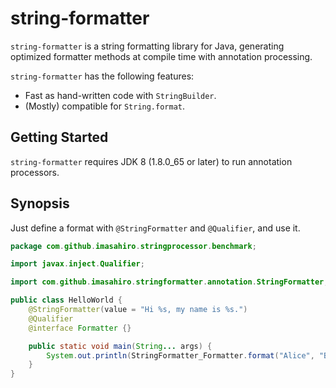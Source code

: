 # string-formatter

`string-formatter` is a string formatting library for Java, generating optimized formatter methods at compile time with annotation processing.

`string-formatter` has the following features:
* Fast as hand-written code with `StringBuilder`.
* (Mostly) compatible for `String.format`.

## Getting Started
`string-formatter` requires JDK 8 (1.8.0_65 or later) to run annotation processors.

## Synopsis
Just define a format with `@StringFormatter` and `@Qualifier`, and use it.

```java
package com.github.imasahiro.stringprocessor.benchmark;

import javax.inject.Qualifier;

import com.github.imasahiro.stringformatter.annotation.StringFormatter;

public class HelloWorld {
    @StringFormatter(value = "Hi %s, my name is %s.")
    @Qualifier
    @interface Formatter {}

    public static void main(String... args) {
        System.out.println(StringFormatter_Formatter.format("Alice", "Bob"));
    }
}
```
